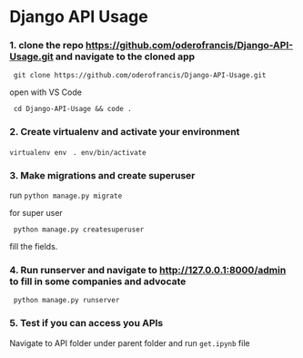 # Django API Usage

### 1. clone the repo https://github.com/oderofrancis/Django-API-Usage.git and navigate to the cloned app

`` git clone https://github.com/oderofrancis/Django-API-Usage.git``

open with VS Code 

` cd Django-API-Usage && code .`

### 2. Create virtualenv and activate your environment

`` virtualenv env `` 
`` . env/bin/activate``

### 3. Make migrations and create superuser
  run `python manage.py migrate`

  for super user

  `` python manage.py createsuperuser``

  fill the fields.
### 4. Run runserver and navigate to http://127.0.0.1:8000/admin to fill in some companies and advocate 

`` python manage.py runserver``

### 5. Test if you can access you APIs

   Navigate to API folder under parent folder and run `get.ipynb` file 
